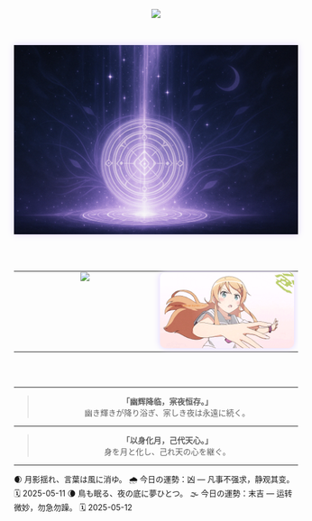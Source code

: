 <!-- 🌑 打字机欢迎语 · 中日双行打字顺序呈现 -->
<p align="center">
  <img src="https://readme-typing-svg.demolab.com?font=Noto+Serif+JP&size=22&pause=1500&color=BFA8F3&center=true&width=600&lines=%E4%B8%8D%E7%9F%A5%E6%98%AF%E6%A2%A6%E7%9A%84%E7%BC%98%E6%95%85%EF%BC%8C%E6%B5%81%E7%A6%BB%E4%B9%8B%E4%BA%BA%E8%BF%BD%E9%80%90%E5%B9%BB%E5%BD%B1%E3%80%82;%E5%A4%A2%E3%81%AE%E3%81%9B%E3%81%84%E3%81%8B%E3%80%81%E5%BD%B7%E5%BE%A8%E3%81%86%E8%80%85%E3%81%AF%E5%B9%BB%E3%82%92%E8%BF%BD%E3%81%86%E3%80%82" />
</p>

<br>

<!-- 🌕 月辉结界分割线 -->
<p align="center">
  <img src="https://raw.githubusercontent.com/Qimin-Shen/Qimin-Shen/main/assets/moon-divider.png" width="1000" style="filter: drop-shadow(0 0 6px #e0d3ff);"/>
</p>

<br><br>

<!-- 🌌 技术图 + 动图 并排展示 -->
<table align="center">
  <tr>
    <!-- 左图：语言图 -->
    <td align="center" valign="top" width="50%">
      <img src="https://github-readme-stats.vercel.app/api/top-langs/?username=Qimin-Shen&layout=compact&theme=radical&bg_color=00000000&hide_border=true&title_color=BFA8F3&text_color=CCCCFF" width="400"/>
    </td>
    <!-- 右图：Kirino 动图 -->
    <td align="center" valign="top" width="50%">
      <img src="./assets/kirino.gif" width="400" style="filter: drop-shadow(0 0 6px #e0d3ff); border-radius: 10px;"/>
    </td>
  </tr>
</table>

<br><br>

---

<!-- 📖 心象 · 展示语录 -->
<blockquote align="center">
  <strong>「幽辉降临，宲夜恒存。」</strong><br>
  幽き輝きが降り浴ぎ、宲しき夜は永遠に続く。<br>
</blockquote>

---

<!-- 🌙 结语 -->
<blockquote align="center">
  <strong>「以身化月，己代天心。」</strong><br>
  身を月と化し、己れ天の心を継ぐ。<br>
</blockquote>

---
🌒 月影揺れ、言葉は風に消ゆ。
🌧️ 今日の運勢：凶 — 凡事不强求，静观其变。
🗓️ 2025-05-11
🌘 鳥も眠る、夜の底に夢ひとつ。
🌫️ 今日の運勢：末吉 — 运转微妙，勿急勿躁。
🗓️ 2025-05-12
